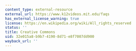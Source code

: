 ```yaml
---
content_type: external-resource
external_url: https://www.k12videos.mit.edu/faqs
has_external_license_warning: true
license: https://en.wikipedia.org/wiki/All_rights_reserved
status: ''
title: Creative Commons
uid: 32e015a8-b9b7-4190-8d71-e8f7007dd900
wayback_url: ''
---
```

